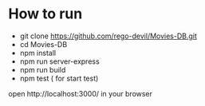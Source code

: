 How to run
=====================
* git clone https://github.com/rego-devil/Movies-DB.git
* cd Movies-DB
* npm install
* npm run server-express
* npm run build
* npm test ( for start test)

open http://localhost:3000/ in your browser
